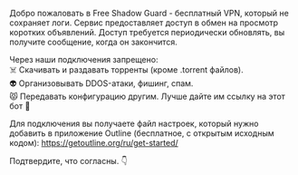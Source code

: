 Добро пожаловать в Free Shadow Guard - бесплатный VPN, который не сохраняет логи.
Сервис предоставляет доступ в обмен на просмотр коротких объявлений.
Доступ требуется периодически обновлять, вы получите сообщение, когда он закончится.  

Через наши подключения запрещено:  
☠️ Скачивать и раздавать торренты (кроме .torrent файлов).  
👽 Организовывать DDOS-атаки, фишинг, спам.  
😾 Передавать конфигурацию другим. Лучше дайте им ссылку на этот бот 🫶  

Для подключения вы получаете файл настроек, который нужно добавить в приложение Outline
(бесплатное, с открытым исходным кодом): https://getoutline.org/ru/get-started/  

Подтвердите, что согласны. 👇
